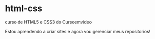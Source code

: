 # html-css
 curso de HTML5 e CSS3 do Cursoemvideo

 Estou aprendendo a criar sites e agora vou gerenciar meus repositorios!
